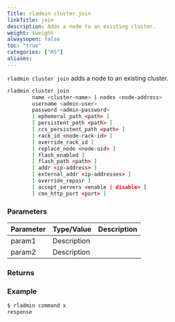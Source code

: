 ```yaml
---
Title: rladmin cluster join
linkTitle: join
description: Adds a node to an existing cluster.
weight: $weight
alwaysopen: false
toc: "true"
categories: ["RS"]
aliases: 
---
```


`rladmin cluster join` adds a node to an existing cluster.

```sh
rladmin cluster join 
        name <cluster-name> | nodes <node-address> 
        username <admin-user> 
        password <admin-password>
        [ ephemeral_path <path> ]
        [ persistent_path <path> ]
        [ ccs_persistent_path <path> ]
        [ rack_id <node-rack-id> ]
        [ override_rack_id ]
        [ replace_node <node-uid> ]
        [ flash_enabled ]
        [ flash_path <path> ]
        [ addr <ip-address> ]
        [ external_addr <ip-addresses> ]
        [ override_repair ]
        [ accept_servers <enable | disable> ]
        [ cmn_http_port <port> ]
```

### Parameters

| Parameter | Type/Value | Description |
|-----------|------------|-------------|
| param1 | Description |
| param2 | Description |

### Returns

### Example

```sh
$ rladmin command x
response
```
